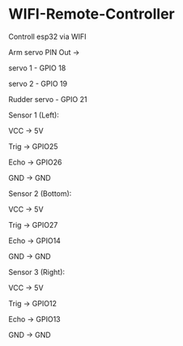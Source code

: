 # WIFI-Remote-Controller

Controll esp32 via WIFI

Arm servo PIN Out ->

servo 1 - GPIO 18

servo 2 - GPIO 19

Rudder servo - GPIO 21

Sensor 1 (Left):

VCC → 5V

Trig → GPIO25

Echo → GPIO26

GND → GND

Sensor 2 (Bottom):

VCC → 5V

Trig → GPIO27

Echo → GPIO14

GND → GND

Sensor 3 (Right):

VCC → 5V

Trig → GPIO12

Echo → GPIO13

GND → GND
